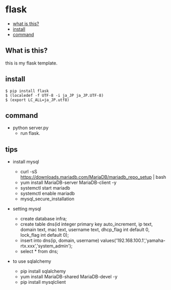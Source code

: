 # flask

* [what is this?](#what-is-this)
* [install](#install)
* [command](#command)

## What is this?
this is my flask template.



## install
```
$ pip install flask
$ (localedef -f UTF-8 -i ja_JP ja_JP.UTF-8)
$ (export LC_ALL=ja_JP.utf8)
```

## command
- python server.py
  - run flask.

## tips
- install mysql
  - curl -sS https://downloads.mariadb.com/MariaDB/mariadb_repo_setup | bash
  - yum install MariaDB-server MariaDB-client -y
  - systemctl start mariadb
  - systemctl enable mariadb
  - mysql_secure_installation

- setting mysql
  - create database infra;
  - create table dns(id integer primary key auto_increment, ip text, domain text, mac text, username text, dhcp_flag int default 0, lock_flag int default 0);
  - insert into dns(ip, domain, username) values('192.168.100.1','yamaha-rtx.xxx','system_admin');
  - select * from dns;

- to use sqlalchemy
  - pip install sqlalchemy
  - yum install MariaDB-shared MariaDB-devel -y
  - pip install mysqlclient

